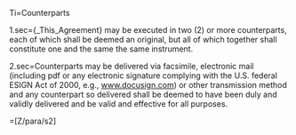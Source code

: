 Ti=Counterparts

1.sec={_This_Agreement} may be executed in two (2) or more counterparts, each of which shall be deemed an original, but all of which together shall constitute one and the same the same instrument.

2.sec=Counterparts may be delivered via facsimile, electronic mail (including pdf or any electronic signature complying with the U.S. federal ESIGN Act of 2000, e.g., www.docusign.com) or other transmission method and any counterpart so delivered shall be deemed to have been duly and validly delivered and be valid and effective for all purposes.

=[Z/para/s2]
